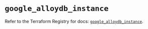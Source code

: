 # `google_alloydb_instance`

Refer to the Terraform Registry for docs: [`google_alloydb_instance`](https://registry.terraform.io/providers/hashicorp/google-beta/5.21.0/docs/resources/google_alloydb_instance).
